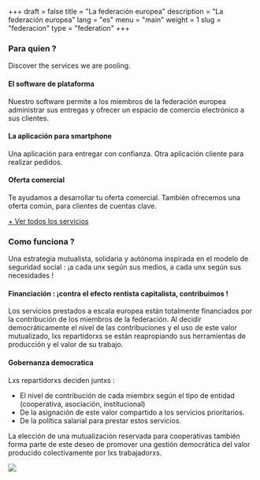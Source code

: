 +++
draft = false
title = "La federación europea"
description = "La federación europea"
lang = "es"
menu = "main"
weight = 1
slug = "federacion"
type = "federation"
+++

<div class="row justify-content-center banner">
    <div class="col-md-8 col-md-offset-2 text-center">
        <h3 class="h3">Para quien ?</h3>
        <p>
            Discover the services we are pooling.
        </p>
    </div>
</div>

<div class="row">
    <div class="col-md-4 text-center">
        <i class="join-icon icon-platform"></i>
        <h4 class="h4">El software de plataforma</h4>
        <p>Nuestro software permite a los miembros de la federación europea administrar sus entregas y ofrecer un espacio de comercio electrónico a sus clientes.</p>
    </div>
    <div class="col-md-4 text-center">
        <i class="join-icon icon-smartphone"></i>
        <h4 class="h4">La aplicación para smartphone</h4>
        <p>Una aplicación para entregar con confianza. Otra aplicación cliente para realizar pedidos.</p>
    </div>
    <div class="col-md-4 text-center">
        <i class="join-icon icon-business"></i>
        <h4 class="h4">Oferta comercial</h4>
        <p>Te ayudamos a desarrollar tu oferta comercial. También ofrecemos una oferta común, para clientes de cuentas clave.</p>
    </div>
</div>

<p>
    <a id="show-more-services" class="know-more" href="#show-more-services">+ Ver todos los servicios</a>
</p>

<div id="more-services" style="display:none;opacity: 0;">
    <div class="row">
        <div class="col-md-4 text-center">
            <i class="join-icon icon-eye"></i>
            <h4 class="h4">Visibilidad y marca</h4>
            <p>Una marca reconocida a escala europea.</p>
        </div>
        <div class="col-md-4 text-center">
            <i class="join-icon icon-judiciary"></i>
            <h4 class="h4">Administrativo y legal</h4>
            <p>¡No más papeleo, un servicio se ocupa de facturas, contratos, o del estado legal de su estructura!</p>
        </div>
        <div class="col-md-4 text-center">
            <i class="join-icon icon-vault"></i>
            <h4 class="h4">Fondo de garantia de pago</h4>
            <p>Asegurar el pago en efectivo y ayudar a garantizar la estabilidad financiera de las cooperativas.</p>
        </div>
    </div>
    <div class="row">
        <div class="col-md-4 text-center">
            <i class="join-icon icon-money"></i>
            <h4 class="h4">Ayudas y convocatorias de proyectos</h4>
            <p>Obtención de subvenciones locales y europeas para socios, respuesta colectiva a convocatorias de proyectos.</p>
        </div>
        <div class="col-md-4 text-center">
            <i class="join-icon icon-insurance"></i>
            <h4 class="h4">Seguros</h4>
            <p>Negociar ofertas de seguros de alta calidad para enfrentarse a los riesgos del negocio.</p>
        </div>
        <div class="col-md-4 text-center">
            <i class="join-icon icon-plus"></i>
            <h4 class="h4">Y más...</h4>
            <p>Fondo de solidaridad, formación, compra de equipos, ...</p>
        </div>
    </div>
</div>

<div class="row justify-content-center">
    <div class="col-md-8 col-md-offset-2 text-center banner">
        <h3 class="h3">Como funciona ?</h3>
        <p>
            Una estrategia mutualista, solidaria y autónoma inspirada en el modelo de seguridad social : ¡a cada unx según sus medios, a cada unx según sus necesidades !
        </p>
    </div>
</div>

<div class="row">
    <div class="col-md-6">
        <h4 class="h4">Financiación : ¡contra el efecto rentista capitalista, contribuimos !</h4>
        <p>Los servicios prestados a escala europea están totalmente financiados por la contribución de los miembros de la federación. Al decidir democráticamente el nivel de las contribuciones y el uso de este valor mutualizado, lxs repartidorxs se están reapropiando sus herramientas de producción y el valor de su trabajo.</p>
        <h4 class="h4">Gobernanza democratica</h4>
        <p>Lxs repartidorxs deciden juntxs :
            <ul>
                <li>El nivel de contribución de cada miembrx según el tipo de entidad (cooperativa, asociación, institucional)</li>
                <li>De la asignación de este valor compartido a los servicios prioritarios.</li>
                <li>De la política salarial para prestar estos servicios.</li>
            </ul>
        </p>
        <p>
            La elección de una mutualización reservada para cooperativas también forma parte de este deseo de promover una gestión democrática del valor producido colectivamente por lxs trabajadorxs.
        </p>
    </div>
    <div class="col-md-6" id="european-governance">
        <img class="img-fluid" src="/images/european-network/governance.png">
    </div>
</div>

